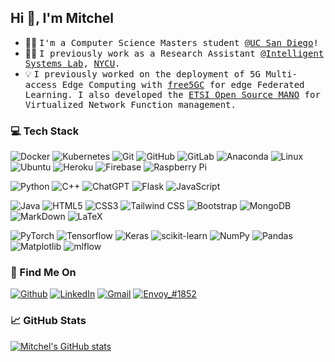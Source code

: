 ## Hi 👋, I'm Mitchel

- 🧜‍♂️ <samp>I'm a Computer Science Masters student [@UC San Diego](https://ucsd.edu/)!</samp>
- 🧑‍💻 <samp>I previously work as a Research Assistant [@Intelligent Systems Lab](https://github.com/Intelligent-Systems-Lab), [NYCU](https://en.nycu.edu.tw/).</samp>
- 💡 <samp>I previously worked on the deployment of 5G Multi-access Edge Computing with [free5GC](https://github.com/free5gc/free5gc) for edge Federated Learning. I also developed the [ETSI Open Source MANO](https://osm.etsi.org/) for Virtualized Network Function management.</samp>

### 💻 Tech Stack

![Docker](https://img.shields.io/badge/docker-%230db7ed.svg?style=flat-square&logo=docker&logoColor=white)
![Kubernetes](https://img.shields.io/badge/kubernetes-%23326ce5.svg?style=flat-square&logo=kubernetes&logoColor=white)
![Git](https://img.shields.io/badge/git-%23F05033.svg?style=flat-square&logo=git&logoColor=white)
![GitHub](https://img.shields.io/badge/-GitHub-181717?style=flat-square&logo=github)
![GitLab](https://img.shields.io/badge/-GitLab-FCA121?style=flat-square&logo=gitlab)
![Anaconda](https://img.shields.io/badge/Anaconda-%2344A833.svg?style=flat-square&logo=anaconda&logoColor=white)
![Linux](https://img.shields.io/badge/Linux-FCC624?style=flat-square&logo=linux&logoColor=black)
![Ubuntu](https://img.shields.io/badge/Ubuntu-E95420?style=flat-square&logo=ubuntu&logoColor=white)
![Heroku](https://img.shields.io/badge/-Heroku-430098?style=flat-square&logo=heroku)
![Firebase](https://img.shields.io/badge/firebase-%23039BE5.svg?style=flat-square&logo=firebase)
![Raspberry Pi](https://img.shields.io/badge/-Raspberry%20Pi-C51A4A?style=flat-square&logo=Raspberry-Pi)

![Python](https://img.shields.io/badge/Python-3776AB?style=flat-square&logo=python&logoColor=white)
![C++](https://img.shields.io/badge/-C%2B%2B-00599C?style=flat-square&logo=c%2B%2B)
![ChatGPT](https://img.shields.io/badge/chatGPT-74aa9c?style=flat-square&logo=openai&logoColor=white)
![Flask](https://img.shields.io/badge/Flask-000000?style=flat-square&logo=flask&logoColor=white)
![JavaScript](https://img.shields.io/badge/-JavaScript-black?style=flat-square&logo=javascript&logoColor=F7DF1E)
<!--![TypeScript](https://img.shields.io/badge/typescript-%23007ACC.svg?style=flat-square&logo=typescript&logoColor=white)
![Next JS](https://img.shields.io/badge/Next-black?style=flat-square&logo=next.js&logoColor=white)
![Go](https://img.shields.io/badge/Go-00ADD8?style=flat-square&logo=go&logoColor=white)
![Nodejs](https://img.shields.io/badge/-Nodejs-43853D?style=flat-square&logo=Node.js&logoColor=white)
![React](https://img.shields.io/badge/React-20232A?style=flat-square&logo=react&logoColor=61DAFB)-->
![Java](https://img.shields.io/badge/Java-007396?style=flat-square&logo=openjdk&logoColor=white)
![HTML5](https://img.shields.io/badge/-HTML5-E34F26?style=flat-square&logo=html5&logoColor=white)
![CSS3](https://img.shields.io/badge/-CSS3-1572B6?style=flat-square&logo=css3)
![Tailwind CSS](https://img.shields.io/badge/Tailwind_CSS-38B2AC?style=flat-square&logo=tailwind-css&logoColor=white)
![Bootstrap](https://img.shields.io/badge/-Bootstrap-563D7C?style=flat-square&logo=bootstrap)
![MongoDB](https://img.shields.io/badge/MongoDB-4EA94B?style=flat-square&logo=mongodb&logoColor=white)
![MarkDown](https://img.shields.io/badge/Markdown-000000?style=flat-square&logo=markdown&logoColor=white)
![LaTeX](https://img.shields.io/badge/latex-%23008080.svg?style=flat-square&logo=latex&logoColor=white)

![PyTorch](https://img.shields.io/badge/PyTorch-EE4C2C?style=flat-square&logo=pytorch&logoColor=white)
![Tensorflow](https://img.shields.io/badge/TensorFlow-FF6F00?style=flat-square&logo=tensorflow&logoColor=white)
![Keras](https://img.shields.io/badge/Keras-%23D00000.svg?style=flat-square&logo=Keras&logoColor=white)
![scikit-learn](https://img.shields.io/badge/scikit--learn-%23F7931E.svg?style=flat-square&logo=scikit-learn&logoColor=white)
![NumPy](https://img.shields.io/badge/numpy-%23013243.svg?style=flat-square&logo=numpy&logoColor=white)
![Pandas](https://img.shields.io/badge/pandas-%23150458.svg?style=flat-square&logo=pandas&logoColor=white)
![Matplotlib](https://img.shields.io/badge/Matplotlib-%23ffffff.svg?style=flat-square&logo=Matplotlib&logoColor=black)
![mlflow](https://img.shields.io/badge/mlflow-%23d9ead3.svg?style=flat-square&logo=mlflow&logoColor=blue)


### 🤩 Find Me On

<a href="https://github.com/MitchelHsu" target="_blank"><img alt="Github" src="https://img.shields.io/badge/GitHub-%2312100E.svg?&style=for-the-badge&logo=Github&logoColor=white" /></a>
<a href="https://www.linkedin.com/in/mitchel-hsu-72b4121ab/" target="_blank"><img alt="LinkedIn" src="https://img.shields.io/badge/linkedin-%230077B5.svg?&style=for-the-badge&logo=linkedin&logoColor=white" /></a>
<a href="mailto:mih022@ucsd.edu" target="_blank"><img alt="Gmail" src="https://img.shields.io/badge/Gmail-D14836?style=for-the-badge&logo=gmail&logoColor=white" /></a>
<a href="https://discordapp.com/users/1077046698804777081"><img src="https://img.shields.io/badge/Discord-7289DA?style=for-the-badge&logo=discord&logoColor=white" alt="Envoy_#1852" ></a>

### 📈 GitHub Stats

[![Mitchel's GitHub stats](https://github-readme-stats-4vol.vercel.app/api?username=MitchelHsu&show_icons=true&rank_icon=github)](https://github.com/MitchelHsu/github-readme-stats)

<!--
![Top Langs](https://github-readme-stats-mitchelhsu.vercel.app/api/top-langs/?username=MitchelHsu&layout=donut)

**MitchelHsu/MitchelHsu** is a ✨ _special_ ✨ repository because its `README.md` (this file) appears on your GitHub profile.

Here are some ideas to get you started:

- 🔭 I’m currently working on ...
- 🌱 I’m currently learning ...
- 👯 I’m looking to collaborate on ...
- 🤔 I’m looking for help with ...
- 💬 Ask me about ...
- 📫 How to reach me: ...
- 😄 Pronouns: ...
- ⚡ Fun fact: ...
-->
